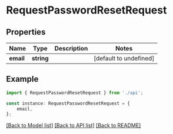 # RequestPasswordResetRequest


## Properties

Name | Type | Description | Notes
------------ | ------------- | ------------- | -------------
**email** | **string** |  | [default to undefined]

## Example

```typescript
import { RequestPasswordResetRequest } from './api';

const instance: RequestPasswordResetRequest = {
    email,
};
```

[[Back to Model list]](../README.md#documentation-for-models) [[Back to API list]](../README.md#documentation-for-api-endpoints) [[Back to README]](../README.md)

